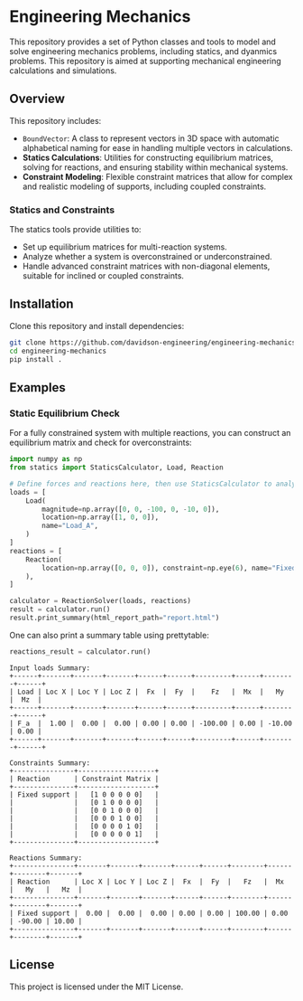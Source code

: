 # Engineering Mechanics

This repository provides a set of Python classes and tools to model and solve engineering mechanics problems, including statics, and dyanmics problems. This repository is aimed at supporting mechanical engineering calculations and simulations.

## Overview

This repository includes:
- `BoundVector`: A class to represent vectors in 3D space with automatic alphabetical naming for ease in handling multiple vectors in calculations.
- **Statics Calculations**: Utilities for constructing equilibrium matrices, solving for reactions, and ensuring stability within mechanical systems.
- **Constraint Modeling**: Flexible constraint matrices that allow for complex and realistic modeling of supports, including coupled constraints.

### Statics and Constraints
The statics tools provide utilities to:
- Set up equilibrium matrices for multi-reaction systems.
- Analyze whether a system is overconstrained or underconstrained.
- Handle advanced constraint matrices with non-diagonal elements, suitable for inclined or coupled constraints.

## Installation

Clone this repository and install dependencies:

```bash
git clone https://github.com/davidson-engineering/engineering-mechanics.git
cd engineering-mechanics
pip install .
```

## Examples

### Static Equilibrium Check

For a fully constrained system with multiple reactions, you can construct an equilibrium matrix and check for overconstraints:

```python
import numpy as np
from statics import StaticsCalculator, Load, Reaction

# Define forces and reactions here, then use StaticsCalculator to analyze
loads = [
    Load(
        magnitude=np.array([0, 0, -100, 0, -10, 0]),
        location=np.array([1, 0, 0]),
        name="Load_A",
    )
]
reactions = [
    Reaction(
        location=np.array([0, 0, 0]), constraint=np.eye(6), name="Fixed support"
    ),
]

calculator = ReactionSolver(loads, reactions)
result = calculator.run()
result.print_summary(html_report_path="report.html")
```

One can also print a summary table using prettytable:

```python
reactions_result = calculator.run()
```

```console
Input loads Summary:
+------+-------+-------+-------+------+------+---------+------+--------+------+
| Load | Loc X | Loc Y | Loc Z |  Fx  |  Fy  |    Fz   |  Mx  |   My   |  Mz  |
+------+-------+-------+-------+------+------+---------+------+--------+------+
| F_a  |  1.00 |  0.00 |  0.00 | 0.00 | 0.00 | -100.00 | 0.00 | -10.00 | 0.00 |
+------+-------+-------+-------+------+------+---------+------+--------+------+

Constraints Summary:
+---------------+-------------------+
| Reaction      | Constraint Matrix |
+---------------+-------------------+
| Fixed support |   [1 0 0 0 0 0]   |
|               |   [0 1 0 0 0 0]   |
|               |   [0 0 1 0 0 0]   |
|               |   [0 0 0 1 0 0]   |
|               |   [0 0 0 0 1 0]   |
|               |   [0 0 0 0 0 1]   |
+---------------+-------------------+

Reactions Summary:
+---------------+-------+-------+-------+------+------+--------+------+--------+-------+
| Reaction      | Loc X | Loc Y | Loc Z |  Fx  |  Fy  |   Fz   |  Mx  |   My   |   Mz  |
+---------------+-------+-------+-------+------+------+--------+------+--------+-------+
| Fixed support |  0.00 |  0.00 |  0.00 | 0.00 | 0.00 | 100.00 | 0.00 | -90.00 | 10.00 |
+---------------+-------+-------+-------+------+------+--------+------+--------+-------+
```
## License

This project is licensed under the MIT License.
